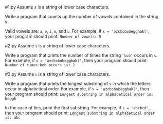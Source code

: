 #1.py
Assume `s` is a string of lower case characters.

Write a program that counts up the number of vowels contained in the string s.

Valid vowels are: `a`, `e`, `i`, `o`, and `u`. For example, if `s = 'azcbobobegghakl'`, your program should print: 
`Number of vowels: 5`

#2.py
Assume `s` is a string of lower case characters.

Write a program that prints the number of times the string `'bob'` occurs in `s`. For example, if `s = 'azcbobobegghakl'`, then your program should print: 
`Number of times bob occurs is: 2`

#3.py
Assume `s` is a string of lower case characters.

Write a program that prints the longest substring of `s` in which the letters occur in alphabetical order. For example, if `s = 'azcbobobegghakl'`, then your program should print: 
`Longest substring in alphabetical order is: beggh`

In the case of ties, print the first substring. For example, if `s = 'abcbcd'`, then your program should print: 
`Longest substring in alphabetical order is: abc`
